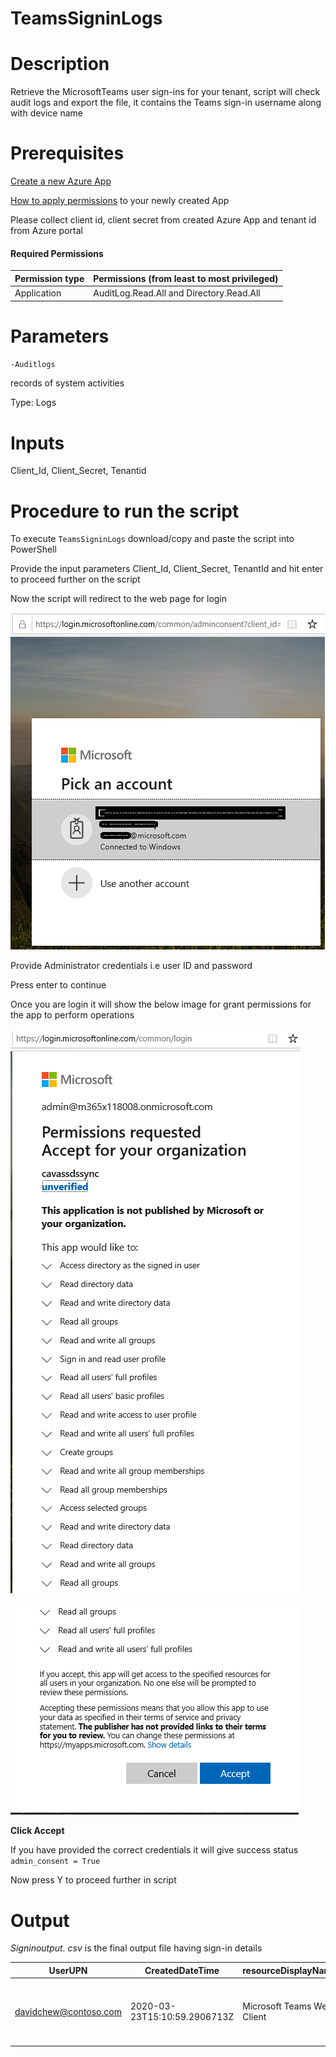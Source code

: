 # TeamsSigninLogs

# Description

Retrieve the MicrosoftTeams user sign-ins for your tenant, script will check audit logs and export the file, it contains the Teams sign-in username along with device name

# Prerequisites

[Create a new Azure App](https://docs.microsoft.com/en-us/graph/auth-register-app-v2)

[How to apply permissions](https://docs.microsoft.com/en-us/graph/notifications-integration-app-registration) to your newly created App

Please collect client id, client secret from created Azure App and tenant id from Azure portal

#### Required Permissions

  | Permission type	                   |  Permissions (from least to most privileged)|
  |------------------------------------|---------------------------------------------|
  | Application	                       | AuditLog.Read.All and Directory.Read.All    |
 
# Parameters

`-Auditlogs`

 records of system activities
 
 Type: Logs

# Inputs

Client_Id, Client_Secret, Tenantid

 # Procedure to run the script
 
   To execute `TeamsSigninLogs` download/copy and paste the script into PowerShell
        
   Provide the input parameters Client_Id, Client_Secret, TenantId and hit enter to proceed further on the script
        
   Now the script will redirect to the web page for login
        
   ![Signin](https://github.com/Geetha63/MS-Teams-Scripts/blob/master/Images/Siginin.png)
        
   Provide Administrator credentials i.e user ID and password 
        
   Press enter to continue
   
   Once you are login it will show the below image for grant permissions for the app to perform operations

 ![GrantPermission](https://github.com/Geetha63/MS-Teams-Scripts/blob/master/Images/GrantPermissions.png)	
 
 ![GrantPermission](https://github.com/Geetha63/MS-Teams-Scripts/blob/master/Images/GrantPermissions2.png)
 
 **Click Accept**

 If you have provided the correct credentials it will give success status `admin_consent = True`
 
 Now press Y to proceed further in script

# Output

_Signinoutput. csv_ is the final output file having sign-in details 

 | UserUPN	| CreatedDateTime	| resourceDisplayName | AppDisplayName	| IsInteractive |	DeviceDetail |
 |----------|-------------------|---------------------|------------------|--------------|----------------|
 |davidchew@contoso.com|2020-03-23T15:10:59.2906713Z|Microsoft Teams Web Client	|FALSE	|@{deviceId=; displayName=; operatingSystem=Windows 10; browser=Chrome 80.0.3987; isCompliant=; isManaged=; trustType=}|

